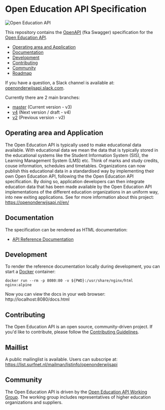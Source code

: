 # Open Education API Specification

![Open Education API](logo.png)

This repository contains the [OpenAPI](https://github.com/OAI/OpenAPI-Specification) (fka Swagger) specification for the [Open Education API](https://openonderwijsapi.nl/en/).

* [Operating area and Application](#operating-area-and-application)
* [Documentation](#documentation)
* [Development](#development)
* [Contributing](#contributing)
* [Community](#community)
* [Roadmap](ROADMAP.md)

If you have a question, a Slack channel is available at: [openonderwijsapi.slack.com](https://openonderwijsapi.slack.com).

Currently there are 2 main branches:

* [master](https://github.com/open-education-api/specification/tree/master) (Current version - v3)
* [v4](https://github.com/open-education-api/specification/tree/v4) (Next version / draft - v4)
* [v2](https://github.com/open-education-api/specification/tree/v2) (Previous version - v2)

## Operating area and Application

The Open Education API is typically used to make educational data available. With educational data we mean
the data that is typically stored in the educational systems like the Student Information System (SIS), the Learning Management System (LMS) etc. Think of marks and study credits, couse information, schedules and timetables.
Organizations can now publish this educational data in a standardised way by implementing their own Open Education API, following the the Open Education API specification. By doing so, application developers can then integrate education data that has been made available by the Open Education API implementations of the different education organizations in an uniform way, into new exiting applications.
See for more information about this project: https://openonderwijsapi.nl/en/

## Documentation

The specification can be rendered as HTML documentation:

* [API Reference Documentation](https://open-education-api.github.io/specification/docs.html)

## Development

To render the reference documentation locally during development, you can start a [Docker](https://www.docker.com/community-edition/) container:

```
docker run --rm -p 8080:80 -v ${PWD}:/usr/share/nginx/html nginx:alpine
```

Now you can view the docs in your web browser: http://localhost:8080/docs.html

## Contributing

The Open Education API is an open source, community-driven project. If you'd like to contribute, please follow the [Contributing Guidelines](CONTRIBUTING.md).

## Maillist
A public mailinglist is available. Users can subscripe at:
https://list.surfnet.nl/mailman/listinfo/openonderwijsapi

## Community

The Open Education API is driven by the [Open Education API Working Group](https://openonderwijsapi.nl/en/community/). The working group includes representatives of higher education organizations and suppliers.
